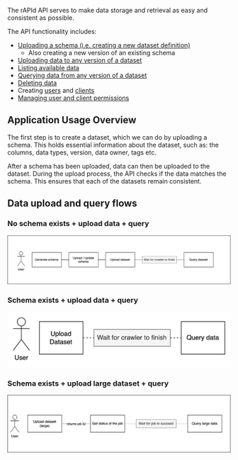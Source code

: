 The rAPId API serves to make data storage and retrieval as easy and consistent as possible.

The API functionality includes:

- [Uploading a schema (i.e. creating a new dataset definition)](/api/routes/schema/)
    - Also creating a new version of an existing schema
- [Uploading data to any version of a dataset](/api/routes/dataset/#upload)
- [Listing available data](/api/routes/dataset/#list)
- [Querying data from any version of a dataset](/api/routes/dataset/#query)
- [Deleting data](/api/routes/dataset/#delete-data-file)
- Creating [users](/api/routes/user/#create) and [clients](/api/routes/client/#create)
- [Managing user and client permissions](/api/routes/subject/#modify-subject-permissions)

## Application Usage Overview

The first step is to create a dataset, which we can do by uploading a schema. This holds essential information about the dataset, such as: the columns, data types, version, data owner, tags etc.

After a schema has been uploaded, data can then be uploaded to the dataset. During the upload process, the API checks if the data matches the schema. This ensures that each of the datasets remain consistent.


<!-- TODO: Update diagrams -->
## Data upload and query flows

### No schema exists + upload data + query

![general usage flow image](../diagrams/general_usage_flow.png)

### Schema exists + upload data + query

![upload and query image](../diagrams/upload_and_query_data.png)

### Schema exists + upload large dataset + query

![upload and query image](../diagrams/upload_and_query_large_data.png)
